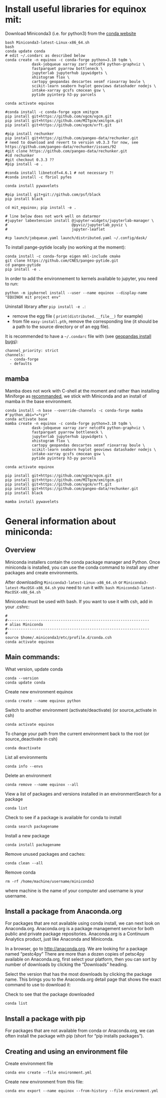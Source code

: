 # Install useful libraries for equinox mit:

Download Miniconda3 (i.e. for python3) from the [conda website](https://conda.io/miniconda.html)
```
bash Miniconda3-latest-Linux-x86_64.sh
bash
conda update conda
# edit ~/.condarc as described below
conda create -n equinox -c conda-forge python=3.10 tqdm \
            dask-jobqueue xarray zarr netcdf4 python-graphviz \
            fastparquet pyarrow bottleneck \
            jupyterlab jupyterhub ipywidgets \
            xhistogram flox \
            cartopy geopandas descartes xesmf rioxarray boule \
            scikit-learn seaborn hvplot geoviews datashader nodejs \
            intake-xarray gcsfs cmocean gsw \
            pytide pyinterp h3-py parcels

conda activate equinox

#conda install -c conda-forge xgcm xmitgcm
pip install git+https://github.com/xgcm/xgcm.git
pip install git+https://github.com/MITgcm/xmitgcm.git
pip install git+https://github.com/xgcm/xrft.git

#pip install rechunker
pip install git+https://github.com/pangeo-data/rechunker.git
# need to download and revert to version v0.3.3 for now, see https://github.com/pangeo-data/rechunker/issues/92
#git clone https://github.com/pangeo-data/rechunker.git
#cd rechunker
#git checkout 0.3.3 ??
#pip install -e .

#conda install libnetcdf=4.6.1 # not necessary ?!
#conda install -c fbriol pyfes

conda install pywavelets

#pip install git+git://github.com/psf/black
pip install black

cd mit_equinox; pip install -e .

# line below does not work well on datarmor
#jupyter labextension install @jupyter-widgets/jupyterlab-manager \
#                             @pyviz/jupyterlab_pyviz \
#                             jupyter-leaflet

#cp launch/jobqueue.yaml launch/distributed.yaml ~/.config/dask/
```

To install pange-pytide locally (no working at the moment):

```
conda install -c conda-forge eigen mkl-include cmake
git clone https://github.com/CNES/pangeo-pytide.git
cd pangeo-pytide
pip install -e .
```

In order to add the environnement to kernels available to jupyter, you need to run:
```
python -m ipykernel install --user --name equinox --display-name "EQUINOX mit project env"
```

Uninstall library after `pip install -e .`:
- remove the egg file ( `print(distributed.__file__)` for example)
- from file `easy-install.pth`, remove the corresponding line (it should be a path to the source directory or of an egg file).

It is recommended to have a `~/.condarc` file with (see [geopandas install bugs](https://github.com/conda-forge/geopandas-feedstock/issues/48)):

```
channel_priority: strict
channels:
  - conda-forge
  - defaults
```

## mamba

Mamba does not work with C-shell at the moment and rather than installing Miniforge as [recommanded](https://mamba.readthedocs.io/en/latest/installation/mamba-installation.html), we stick with Miniconda and an install of mamba in the base environment.

```
conda install -n base --override-channels -c conda-forge mamba  #'python_abi=*=*cp*'
conda activate base
mamba create -n equinox -c conda-forge python=3.10 tqdm \
            dask-jobqueue xarray zarr netcdf4 python-graphviz \
            fastparquet pyarrow bottleneck \
            jupyterlab jupyterhub ipywidgets \
            xhistogram flox \
            cartopy geopandas descartes xesmf rioxarray boule \
            scikit-learn seaborn hvplot geoviews datashader nodejs \
            intake-xarray gcsfs cmocean gsw \
            pytide pyinterp h3-py parcels

conda activate equinox

pip install git+https://github.com/xgcm/xgcm.git
pip install git+https://github.com/MITgcm/xmitgcm.git
pip install git+https://github.com/xgcm/xrft.git
pip install git+https://github.com/pangeo-data/rechunker.git
pip install black

mamba install pywavelets

```


# General information about miniconda:

## Overview

Miniconda installers contain the conda package manager and Python.
Once miniconda is installed, you can use the conda command to install any other packages and create environments.

After downloading `Miniconda3-latest-Linux-x86_64.sh` or `Miniconda3-latest-MacOSX-x86_64.sh` you need to run it with: `bash Miniconda3-latest-MacOSX-x86_64.sh`

Miniconda must be used with bash. If you want to use it with csh, add in your .cshrc:
```
#
#----------------------------------------------------------------
# alias Miniconda
#----------------------------------------------------------------
#
source $home/.miniconda3/etc/profile.d/conda.csh
conda activate equinox
```

## Main commands:
What version, update conda
```
conda --version
conda update conda
```
Create new environment equinox
```
conda create --name equinox python
```
Switch to another environment (activate/deactivate) (or source_activate in csh)
```
conda activate equinox
```
To change your path from the current environment back to the root (or source_deactivate in csh)
```
conda deactivate
```
List all environments
```
conda info --envs
```
Delete an environment
```
conda remove --name equinox --all
```
View a list of packages and versions installed in an environmentSearch for a package
```
conda list
```
Check to see if a package is available for conda to install
```
conda search packagename
```
Install a new package
```
conda install packagename
```
Remove unused packages and caches:
```
conda clean --all
```
Remove conda
```
rm -rf /home/machine/username/miniconda3
```
where machine is the name of your computer and username is your username.


## Install a package from Anaconda.org

For packages that are not available using conda install, we can next look on Anaconda.org. Anaconda.org is a package management service for both public and private package repositories. Anaconda.org is a Continuum Analytics product, just like Anaconda and Miniconda.

In a browser, go to http://anaconda.org. We are looking for a package named “pestc4py”
There are more than a dozen copies of petsc4py available on Anaconda.org, first select your platform, then you can sort by number of downloads by clicking the “Downloads” heading.

Select the version that has the most downloads by clicking the package name. This brings you to the Anaconda.org detail page that shows the exact command to use to download it:

Check to see that the package downloaded
```
conda list
```

## Install a package with pip

For packages that are not available from conda or Anaconda.org, we can often install the package with pip (short for “pip installs packages”).

## Creating and using an environment file

Create environment file
```
conda env create --file environment.yml
```

Create new environment from this file:
```
conda env export --name equinox --from-history --file environment.yml
```
